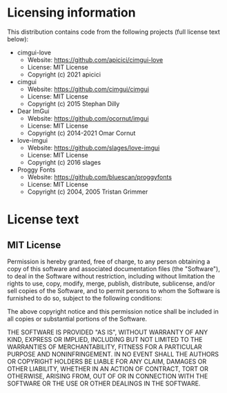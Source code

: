 Licensing information
=====================

This distribution contains code from the following projects (full license text below):

- cimgui-love
	+ Website: https://github.com/apicici/cimgui-love
	+ License: MIT License
	+ Copyright (c) 2021 apicici
- cimgui
	+ Website: https://github.com/cimgui/cimgui
	+ License: MIT License
	+ Copyright (c) 2015 Stephan Dilly
- Dear ImGui
	+ Website: https://github.com/ocornut/imgui
	+ License: MIT License
	+ Copyright (c) 2014-2021 Omar Cornut
- love-imgui
	+ Website: https://github.com/slages/love-imgui
	+ License: MIT License
	+ Copyright (c) 2016 slages
- Proggy Fonts
	+ Website: https://github.com/bluescan/proggyfonts
	+ License: MIT License
	+ Copyright (c) 2004, 2005 Tristan Grimmer
	
License text
============

## MIT License

Permission is hereby granted, free of charge, to any person obtaining a copy
of this software and associated documentation files (the "Software"), to deal
in the Software without restriction, including without limitation the rights
to use, copy, modify, merge, publish, distribute, sublicense, and/or sell
copies of the Software, and to permit persons to whom the Software is
furnished to do so, subject to the following conditions:

The above copyright notice and this permission notice shall be included in all
copies or substantial portions of the Software.

THE SOFTWARE IS PROVIDED "AS IS", WITHOUT WARRANTY OF ANY KIND, EXPRESS OR
IMPLIED, INCLUDING BUT NOT LIMITED TO THE WARRANTIES OF MERCHANTABILITY,
FITNESS FOR A PARTICULAR PURPOSE AND NONINFRINGEMENT. IN NO EVENT SHALL THE
AUTHORS OR COPYRIGHT HOLDERS BE LIABLE FOR ANY CLAIM, DAMAGES OR OTHER
LIABILITY, WHETHER IN AN ACTION OF CONTRACT, TORT OR OTHERWISE, ARISING FROM,
OUT OF OR IN CONNECTION WITH THE SOFTWARE OR THE USE OR OTHER DEALINGS IN THE
SOFTWARE.

